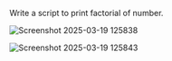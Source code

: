 Write a script to print factorial of number.  

![Screenshot 2025-03-19 125838](https://github.com/user-attachments/assets/8f5c660e-f3fd-44d7-8847-9edd4cd27cb8)


![Screenshot 2025-03-19 125843](https://github.com/user-attachments/assets/7c74c38c-b569-46ff-bac2-f8f1d7dfa97a)

